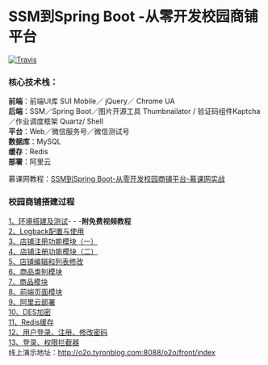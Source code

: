 # SSM到Spring Boot -从零开发校园商铺平台

[![Travis](https://img.shields.io/badge/language-Java-yellow.svg)](https://blog.csdn.net/tian330726/article/details/79681574)<br/>

### 核心技术栈：

**前端**：前端UI库 SUI Mobile／ jQuery／ Chrome UA <br/>
**后端**：SSM／Spring Boot／图片开源工具 Thumbnailator / 验证码组件Kaptcha／作业调度框架 Quartz/ Shell<br/>
**平台**：Web／微信服务号／微信测试号<br/>
**数据库**：MySQL<br/>
**缓存**：Redis<br/>
**部署**：阿里云<br/>

慕课网教程：[SSM到Spring Boot-从零开发校园商铺平台-慕课网实战](https://coding.imooc.com/class/144.html)

### 校园商铺搭建过程

[1、环境搭建及测试](https://blog.csdn.net/tian330726/article/details/79681574)- - -**附免费视频教程**<br/>
[2、Logback配置与使用](https://blog.csdn.net/tian330726/article/details/79692046)<br/>
[3、店铺注册功能模块（一）](https://blog.csdn.net/tian330726/article/details/79955537)<br/>
[4、店铺注册功能模块（二）](https://blog.csdn.net/tian330726/article/details/80878536)<br/>
[5、店铺编辑和列表修改](https://blog.csdn.net/tian330726/article/details/81023911)<br/>
[6、商品类别模块](https://blog.csdn.net/tian330726/article/details/82808818)<br/>
[7、商品模块](https://blog.csdn.net/tian330726/article/details/83933094)<br/>
[8、前端页面模块](https://blog.csdn.net/tian330726/article/details/84649220)<br/>
[9、阿里云部署](https://blog.csdn.net/tian330726/article/details/84996587)<br/>
[10、DES加密](https://blog.csdn.net/tian330726/article/details/85255912)<br/>
[11、Redis缓存](https://blog.csdn.net/tian330726/article/details/86619065)<br/>
[12、用户登录、注册、修改密码](https://blog.csdn.net/tian330726/article/details/91904437)<br/>
[13、登录、权限拦截器](https://blog.csdn.net/tian330726/article/details/93670731)<br/>
线上演示地址：http://o2o.tyronblog.com:8088/o2o/front/index
